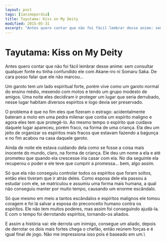 ```yaml
---
layout: post
tags: [1animepordia]
title: Tayutama: Kiss on My Deity
modified: 2015-05-31
excerpt: "Antes quero contar que não foi fácil lembrar desse anime: sem consultar qualquer fonte eu tinha confundido ele com Akane-iro ni Somaru Saka. De cara posso falar que ele não marcou…"
---
```


Tayutama: Kiss on My Deity
==========================

Antes quero contar que não foi fácil lembrar desse anime: sem consultar
qualquer fonte eu tinha confundido ele com Akane-iro ni Somaru Saka. De
cara posso falar que ele não marcou…

Um garoto tem um lado espiritual forte, porém vive como um garoto normal
do ensino médio, mexendo com motos e tendo um grupo modesto de amigos.
Uma noite eles decidiram ir proteger um lugar que seria derrubado, nesse
lugar habitam diversos espíritos e logo devia ser preservado.

O problema é que no fim eles que fizeram o estrago: acidentalmente
bateram a moto em uma pedra milenar que contia um espírito maligno e
agora eles tem que protegê-lo. Ao mesmo tempo o espírito que cuidava
daquele lugar apareceu, porém fraco, na forma de uma criança. Ela deu um
jeito de organizar os espíritos mais fracos que estavam fazendo a
bagunça e no fim acabou na casa daquele garoto.

Ainda de noite ele estava cuidando dela como se fosse a coisa mais
inocente do mundo, claro, na forma de criança. Ele deu um nome a ela e
até prometeu que quando ela crescesse iria casar com ela. No dia
seguinte ela recuperou o poder e ele teve que cumprir a promessa… bem,
algo assim.

Só que ela não conseguiu controlar todos os espíritos que foram soltos,
então eles tiveram que ir atrás deles. Como esposa dele ela passou a
estudar com ele, se matriculou e assumiu uma forma mais humana, a qual
não conseguiu manter por muito tempo, causando um enorme escândalo.

Só que mesmo em meio a tantos escândalos e espíritos malignos ele tomou
coragem e foi lá salvar a esposa do preconceito humano contra os
espíritos. Ele não tem muitos poderes, mas assim foi conseguindo
ajudá-la. E com o tempo foi derrotando espíritos, tornando-os aliados.

E assim a história vai: ele derrota um inimigo, consegue um aliado,
depois de derrotar os dois mais fortes chega o chefão, então reúnem
forças e é igual final de jogo. Não me impressiona isso pois é baseado
em um.\


